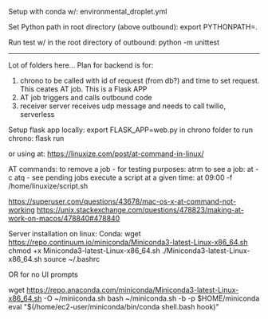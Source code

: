 Setup with conda w/:
environmental_droplet.yml

Set Python path in root directory (above outbound):
export PYTHONPATH=.

Run test w/ in the root directory of outbound:
python -m unittest


____
Lot of folders here...
Plan for backend is for:
1) chrono to be called with id of request (from db?) and time to set request. This ceates AT job. This is a Flask APP
2) AT job triggers and calls outbound code
3) receiver server receives udp message and needs to call twilio, serverless

Setup flask app locally:
export FLASK_APP=web.py in chrono folder
to run chrono:
flask run


or using at:
https://linuxize.com/post/at-command-in-linux/

AT commands:
to remove a job - for testing purposes: atrm <job number>
to see a job: at -c <job number>
atq - see pending jobs
execute a script at a given time: at 09:00 -f /home/linuxize/script.sh

https://superuser.com/questions/43678/mac-os-x-at-command-not-working
https://unix.stackexchange.com/questions/478823/making-at-work-on-macos/478840#478840 

Server installation on linux:
Conda:
wget https://repo.continuum.io/miniconda/Miniconda3-latest-Linux-x86_64.sh
chmod +x Miniconda3-latest-Linux-x86_64.sh
./Miniconda3-latest-Linux-x86_64.sh
source ~/.bashrc

OR for no UI prompts

wget https://repo.anaconda.com/miniconda/Miniconda3-latest-Linux-x86_64.sh -O ~/miniconda.sh
bash ~/miniconda.sh -b -p $HOME/miniconda
eval "$(/home/ec2-user/miniconda/bin/conda shell.bash hook)"

